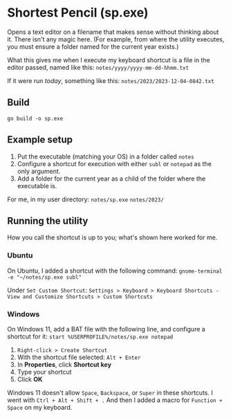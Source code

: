 # Shortest Pencil (sp.exe)

Opens a text editor on a filename that makes sense without thinking about it.
There isn't any magic here. (For example, from where the utility executes, you must ensure a folder named for the current year exists.)

What this gives me when I execute my keyboard shortcut is a file in the editor passed, named like this:
`notes/yyyy/yyyy-mm-dd-hhmm.txt`

If it were run *today*, something like this:
`notes/2023/2023-12-04-0842.txt`

## Build

`go build -o sp.exe`

## Example setup

1. Put the executable (matching your OS) in a folder called `notes`
1. Configure a shortcut for execution with either `subl` or `notepad` as the only argument.
1. Add a folder for the current year as a child of the folder where the executable is.

For me, in my user directory:
`notes/sp.exe`
`notes/2023/`

## Running the utility

How you call the shortcut is up to you; what's shown here worked for me.

### Ubuntu

On Ubuntu, I added a shortcut with the following command:
`gnome-terminal -e "~/notes/sp.exe subl"`

Under `Set Custom Shortcut`:
`Settings > Keyboard > Keyboard Shortcuts - View and Customize Shortcuts > Custom Shortcuts`

### Windows

On Windows 11, add a BAT file with the following line, and configure a shortcut for it:
`start %USERPROFILE%/notes/sp.exe notepad`

1. `Right-click > Create Shortcut`
1. With the shortcut file selected: `Alt + Enter`
1. In **Properties**, click **Shortcut key**
1. Type your shortcut
1. Click **OK**

Windows 11 doesn't allow `Space`, `Backspace`, or `Super` in these shortcuts. I went with `Ctrl + Alt + Shift + .` And then I added a macro for `Function + Space` on my keyboard.
